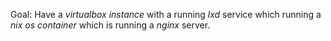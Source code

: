 Goal: Have a *virtualbox instance* with a running *lxd* service which running a *nix os container* which is running a *nginx* server.
